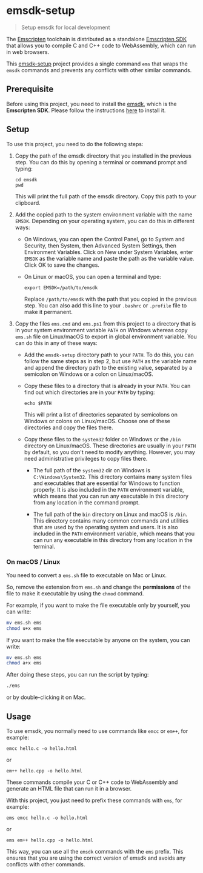 # emsdk-setup

> Setup emsdk for local development

The [Emscripten](https://emscripten.org/) toolchain is distributed as a standalone [Emscripten SDK](https://github.com/emscripten-core/emsdk) that allows you to compile C and C++ code to WebAssembly, which can run in web browsers.

This [emsdk-setup](https://github.com/isurfer21/emsdk-setup) project provides a single command `ems` that wraps the `emsdk` commands and prevents any conflicts with other similar commands.

## Prerequisite
Before using this project, you need to install the [emsdk](https://github.com/emscripten-core/emsdk), which is the **Emscripten SDK**. Please follow the instructions [here](https://emscripten.org/docs/getting_started/downloads.html) to install it.

## Setup
To use this project, you need to do the following steps:

1. Copy the path of the emsdk directory that you installed in the previous step. You can do this by opening a terminal or command prompt and typing:

   ```
   cd emsdk
   pwd
   ```

   This will print the full path of the emsdk directory. Copy this path to your clipboard.

2. Add the copied path to the system environment variable with the name `EMSDK`. Depending on your operating system, you can do this in different ways:

   - On Windows, you can open the Control Panel, go to System and Security, then System, then Advanced System Settings, then Environment Variables. Click on New under System Variables, enter `EMSDK` as the variable name and paste the path as the variable value. Click OK to save the changes.

   - On Linux or macOS, you can open a terminal and type:

      ```
      export EMSDK=/path/to/emsdk
      ```

      Replace `/path/to/emsdk` with the path that you copied in the previous step. You can also add this line to your `.bashrc` or `.profile` file to make it permanent.

3. Copy the files `ems.cmd` and `ems.ps1` from this project to a directory that is in your system environment variable `PATH` on Windows whereas copy `ems.sh` file on Linux/macOS to export in global environment variable. You can do this in any of these ways:

   - Add the `emsdk-setup` directory path to your `PATH`. To do this, you can follow the same steps as in step 2, but use `PATH` as the variable name and append the directory path to the existing value, separated by a semicolon on Windows or a colon on Linux/macOS.

   - Copy these files to a directory that is already in your `PATH`. You can find out which directories are in your `PATH` by typing:

      ```
      echo $PATH
      ```

      This will print a list of directories separated by semicolons on Windows or colons on Linux/macOS. Choose one of these directories and copy the files there.

   - Copy these files to the `system32` folder on Windows or the `/bin` directory on Linux/macOS. These directories are usually in your `PATH` by default, so you don't need to modify anything. However, you may need administrative privileges to copy files there.

      - The full path of the `system32` dir on Windows is `C:\Windows\System32`. This directory contains many system files and executables that are essential for Windows to function properly. It is also included in the `PATH` environment variable, which means that you can run any executable in this directory from any location in the command prompt.

      - The full path of the `bin` directory on Linux and macOS is `/bin`. This directory contains many common commands and utilities that are used by the operating system and users. It is also included in the `PATH` environment variable, which means that you can run any executable in this directory from any location in the terminal.

###  On macOS / Linux

You need to convert a `ems.sh` file to executable on Mac or Linux. 

So, remove the extension from `ems.sh` and change the **permissions** of the file to make it executable by using the `chmod` command. 

For example, if you want to make the file executable only by yourself, you can write:

```bash
mv ems.sh ems
chmod u+x ems
```

If you want to make the file executable by anyone on the system, you can write:

```bash
mv ems.sh ems
chmod a+x ems
```

After doing these steps, you can run the script by typing:

```bash
./ems
```

or by double-clicking it on Mac.

## Usage
To use emsdk, you normally need to use commands like `emcc` or `em++`, for example:

```
emcc hello.c -o hello.html
``` 

or 

```
em++ hello.cpp -o hello.html
```

These commands compile your C or C++ code to WebAssembly and generate an HTML file that can run it in a browser.

With this project, you just need to prefix these commands with `ems`, for example:

```
ems emcc hello.c -o hello.html
``` 

or 

```
ems em++ hello.cpp -o hello.html
```

This way, you can use all the `emsdk` commands with the `ems` prefix. This ensures that you are using the correct version of emsdk and avoids any conflicts with other commands.